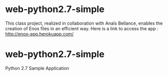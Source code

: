 # web-python2.7-simple
This class project, realized in collaboration with Anaïs Bellance, enables the creation of Enos files in an efficient way.
Here is a link to access the app : 
http://enos-app.herokuapp.com/



# web-python2.7-simple

Python 2.7 Sample Application

